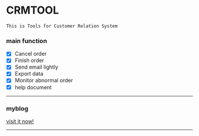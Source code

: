 # CRMTOOL

```
This is Tools for Customer Relation System
```
### main function
- [x] Cancel order
- [x] Finish order
- [x] Send email lightly
- [X] Export data
- [x] Monitor abnormal order
- [X] help document
***
### myblog
[visit it now!](http://www.cnblogs.com/chilo/)
***
